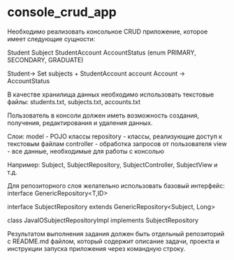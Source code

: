 # console_crud_app
Необходимо реализовать консольное CRUD приложение, которое имеет следующие сущности:

Student Subject StudentAccount AccountStatus (enum PRIMARY, SECONDARY, GRADUATE)

Student-> Set subjects + StudentAccount account Account -> AccountStatus

В качестве хранилища данных необходимо использовать текстовые файлы: students.txt, subjects.txt, accounts.txt

Пользователь в консоли должен иметь возможность создания, получения, редактирования и удаления данных.

Слои: model - POJO клаcсы repository - классы, реализующие доступ к текстовым файлам controller - обработка запросов от пользователя view - все данные, необходимые для работы с консолью

Например: Subject, SubjectRepository, SubjectController, SubjectView и т.д.

Для репозиторного слоя желательно использовать базовый интерфейс: interface GenericRepository<T,ID>

interface SubjectRepository extends GenericRepository<Subject, Long>

class JavaIOSubjectRepositoryImpl implements SubjectRepository

Результатом выполнения задания должен быть отдельный репозиторий с README.md файлом, который содержит описание задачи, проекта и инструкции запуска приложения через командную строку.
